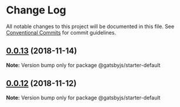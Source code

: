 # Change Log

All notable changes to this project will be documented in this file.
See [Conventional Commits](https://conventionalcommits.org) for commit guidelines.

## [0.0.13](https://github.com/gatsbyjs/gatsby-starter-default/compare/@gatsbyjs/starter-default@0.0.12...@gatsbyjs/starter-default@0.0.13) (2018-11-14)

**Note:** Version bump only for package @gatsbyjs/starter-default





## [0.0.12](https://github.com/gatsbyjs/gatsby-starter-default/compare/@gatsbyjs/starter-default@0.0.11...@gatsbyjs/starter-default@0.0.12) (2018-11-12)

**Note:** Version bump only for package @gatsbyjs/starter-default
